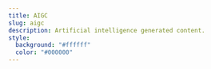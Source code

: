 ```yaml
---
title: AIGC
slug: aigc
description: Artificial intelligence generated content.
style:
  background: "#ffffff"
  color: "#000000"
---
```

